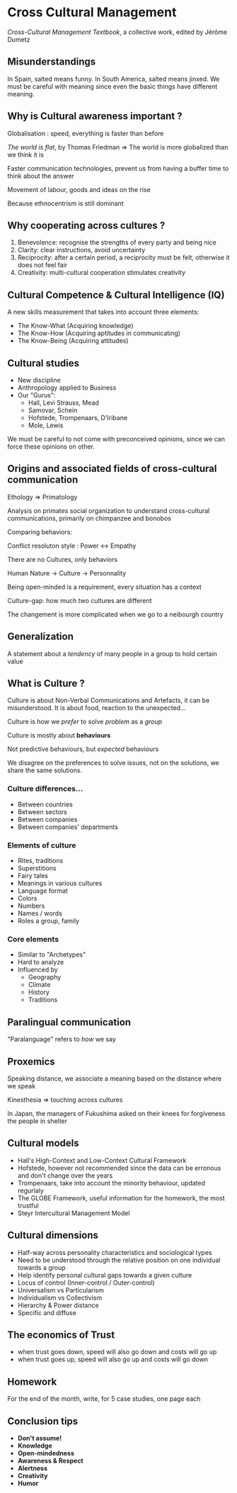 Cross Cultural Management
========================

_Cross-Cultural Management Textbook_, a collective work, edited by Jérôme Dumetz

## Misunderstandings

In Spain, salted means funny. In South America, salted means jinxed. We must be careful with meaning since even the basic things have different meaning.

## Why is Cultural awareness important ?

Globalisation : speed, everything is faster than before

_The world is flat_, by Thomas Friedman => The world is more globalized than we think it is

Faster communication technologies, prevent us from having a buffer time to think about the answer

Movement of labour, goods and ideas on the rise

Because ethnocentrism is still dominant

## Why cooperating across cultures ?

1. Benevolence: recognise the strengths of every party and being nice
2. Clarity: clear instructions, avoid uncertainty
3. Reciprocity: after a certain period, a reciprocity must be felt, otherwise it does not feel fair
4. Creativity: multi-cultural cooperation stimulates creativity

## Cultural Competence & Cultural Intelligence (IQ)

A new skills measurement that takes into account three elements:

* The Know-What (Acquiring knowledge)
* The Know-How (Acquiring aptitudes in communicating)
* The Know-Being (Acquiring attitudes)

## Cultural studies

* New discipline
* Anthropology applied to Business
* Our "Gurus":
	* Hall, Levi Strauss, Mead
	* Samovar, Schein
	* Hofstede, Trompenaars, D'Iribane
	* Mole, Lewis

We must be careful to not come with preconceived opinions, since we can force these opinions on other.

## Origins and associated fields of cross-cultural communication

Ethology => Primatology

Analysis on primates social organization to understand cross-cultural communications, primarily on chimpanzee and bonobos

Comparing behaviors:

Conflict resoluton style : Power <-> Empathy

There are no Cultures, only behaviors

Human Nature -> Culture -> Personnality

Being open-minded is a requirement, every situation has a context

Culture-gap: how much two cultures are different

The changement is more complicated when we go to a neibourgh country

## Generalization

A statement about a _tendency_ of many people in a group to hold certain value

## What is Culture ?

Culture is about Non-Verbal Communications and Artefacts, it can be misunderstood. It is about food, reaction to the unexpected...

Culture is how we _prefer_ to solve _problem_ as a _group_

Culture is mostly about **behaviours**

Not predictive behaviours, but _expected_ behaviours

We disagree on the preferences to solve issues, not on the solutions, we share the same solutions.

### Culture differences...

* Between countries
* Between sectors
* Between companies
* Between companies' departments

### Elements of culture

* Rites, traditions
* Superstitions
* Fairy tales
* Meanings in various cultures
* Language format
* Colors
* Numbers
* Names / words
* Roles a group, family

### Core elements

* Similar to "Archetypes"
* Hard to analyze
* Influenced by
	* Geography
	* Climate
	* History
	* Traditions

## Paralingual communication

"Paralanguage" refers to _how_ we say

## Proxemics

Speaking distance, we associate a meaning based on the distance where we speak

Kinesthesia => touching across cultures

In Japan, the managers of Fukushima asked on their knees for forgiveness the people in shelter

## Cultural models

* Hall's High-Context and Low-Context Cultural Framework
* Hofstede, however not recommended since the data can be erronous and don't change over the years
* Trompenaars, take into account the minority behaviour, updated regurlaly
* The GLOBE Framework, useful information for the homework, the most trustful
* Steyr Intercultural Management Model

## Cultural dimensions

* Half-way across personality characteristics and sociological types
* Need to be understood through the relative position on one individual towards a group
* Help identify personal cultural gaps towards a given culture
* Locus of control (Inner-control / Outer-control)
* Universalism vs Particularism
* Individualism vs Collectivism
* Hierarchy & Power distance
* Specific and diffuse

## The economics of Trust

* when trust goes down, speed will also go down and costs will go up
* when trust goes up, speed will also go up and costs will go down

## Homework

For the end of the month, write, for 5 case studies, one page each

## Conclusion tips

* **Don't assume!**
* **Knowledge**
* **Open-mindedness**
* **Awareness & Respect**
* **Alertness**
* **Creativity**
* **Humor**